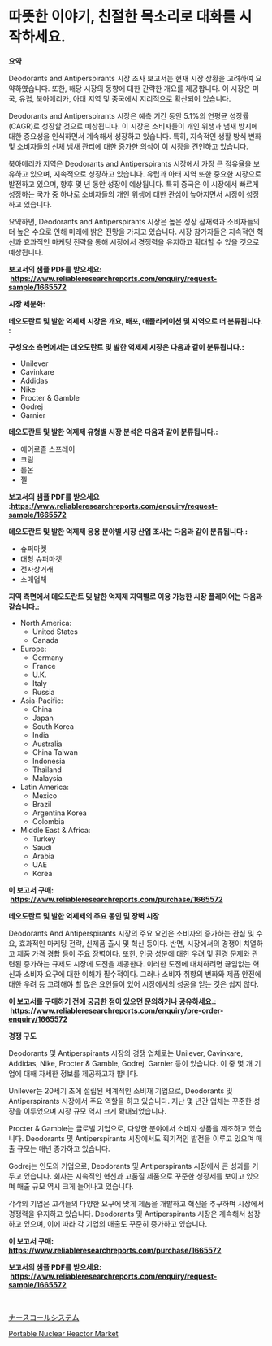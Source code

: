 <p><h1>따뜻한 이야기, 친절한 목소리로 대화를 시작하세요.</h1></p><p><strong>요약</strong></p>
<p><p>Deodorants and Antiperspirants 시장 조사 보고서는 현재 시장 상황을 고려하여 요약하였습니다. 또한, 해당 시장의 동향에 대한 간략한 개요를 제공합니다. 이 시장은 미국, 유럽, 북아메리카, 아태 지역 및 중국에서 지리적으로 확산되어 있습니다.</p><p>Deodorants and Antiperspirants 시장은 예측 기간 동안 5.1%의 연평균 성장률(CAGR)로 성장할 것으로 예상됩니다. 이 시장은 소비자들이 개인 위생과 냄새 방지에 대한 중요성을 인식하면서 계속해서 성장하고 있습니다. 특히, 지속적인 생활 방식 변화 및 소비자들의 신체 냄새 관리에 대한 증가한 의식이 이 시장을 견인하고 있습니다.</p><p>북아메리카 지역은 Deodorants and Antiperspirants 시장에서 가장 큰 점유율을 보유하고 있으며, 지속적으로 성장하고 있습니다. 유럽과 아태 지역 또한 중요한 시장으로 발전하고 있으며, 향후 몇 년 동안 성장이 예상됩니다. 특히 중국은 이 시장에서 빠르게 성장하는 국가 중 하나로 소비자들의 개인 위생에 대한 관심이 높아지면서 시장이 성장하고 있습니다.</p><p>요약하면, Deodorants and Antiperspirants 시장은 높은 성장 잠재력과 소비자들의 더 높은 수요로 인해 미래에 밝은 전망을 가지고 있습니다. 시장 참가자들은 지속적인 혁신과 효과적인 마케팅 전략을 통해 시장에서 경쟁력을 유지하고 확대할 수 있을 것으로 예상됩니다.</p></p>
<p><strong>보고서의 샘플 PDF를 받으세요: &nbsp;<a href="https://www.reliableresearchreports.com/enquiry/request-sample/1665572">https://www.reliableresearchreports.com/enquiry/request-sample/1665572</a></strong></p>
<p><strong>시장 세분화:</strong></p>
<p><strong> 데오도란트 및 발한 억제제 시장은 개요, 배포, 애플리케이션 및 지역으로 더 분류됩니다. :</strong></p>
<p><strong>구성요소 측면에서는 데오도란트 및 발한 억제제 시장은 다음과 같이 분류됩니다.:</strong></p>
<p><ul><li>Unilever</li><li>Cavinkare</li><li>Addidas</li><li>Nike</li><li>Procter & Gamble</li><li>Godrej</li><li>Garnier</li></ul></p>
<p><strong> 데오도란트 및 발한 억제제 유형별 시장 분석은 다음과 같이 분류됩니다.:</strong></p>
<p><ul><li>에어로졸 스프레이</li><li>크림</li><li>롤온</li><li>젤</li></ul></p>
<p><strong>보고서의 샘플 PDF를 받으세요 :<a href="https://www.reliableresearchreports.com/enquiry/request-sample/1665572">https://www.reliableresearchreports.com/enquiry/request-sample/1665572</a></strong></p>
<p><strong> 데오도란트 및 발한 억제제 응용 분야별 시장 산업 조사는 다음과 같이 분류됩니다.:</strong></p>
<p><ul><li>슈퍼마켓</li><li>대형 슈퍼마켓</li><li>전자상거래</li><li>소매업체</li></ul></p>
<p><strong>지역 측면에서 데오도란트 및 발한 억제제 지역별로 이용 가능한 시장 플레이어는 다음과 같습니다.:</strong></p>
<p><ul>
    <li>
        North America:
        <ul>
            <li>United States</li>
            <li>Canada</li>
        </ul>
    </li>
    <li>
        Europe:
        <ul>
            <li>Germany</li>
            <li>France</li>
            <li>U.K.</li>
            <li>Italy</li>
            <li>Russia</li>
        </ul>
    </li>
    <li>
        Asia-Pacific:
        <ul>
            <li>China</li>
            <li>Japan</li>
            <li>South Korea</li>
            <li>India</li>
            <li>Australia</li>
            <li>China Taiwan</li>
            <li>Indonesia</li>
            <li>Thailand</li>
            <li>Malaysia</li>
        </ul>
    </li>
    <li>
        Latin America:
        <ul>
            <li>Mexico</li>
            <li>Brazil</li>
            <li>Argentina Korea</li>
            <li>Colombia</li>
        </ul>
    </li>
    <li>
        Middle East & Africa:
        <ul>
            <li>Turkey</li>
            <li>Saudi</li>
            <li>Arabia</li>
            <li>UAE</li>
            <li>Korea</li>
        </ul>
    </li>
    </ul></p>
<p><strong>이 보고서 구매: &nbsp;<a href="https://www.reliableresearchreports.com/purchase/1665572">https://www.reliableresearchreports.com/purchase/1665572</a></strong></p>
<p><strong>데오도란트 및 발한 억제제의 주요 동인 및 장벽 시장</strong></p>
<p><p>Deodorants And Antiperspirants 시장의 주요 요인은 소비자의 증가하는 관심 및 수요, 효과적인 마케팅 전략, 신제품 출시 및 혁신 등이다. 반면, 시장에서의 경쟁이 치열하고 제품 가격 경합 등이 주요 장벽이다. 또한, 인공 성분에 대한 우려 및 환경 문제와 관련된 증가하는 규제도 시장에 도전을 제공한다. 이러한 도전에 대처하려면 끊임없는 혁신과 소비자 요구에 대한 이해가 필수적이다. 그러나 소비자 취향의 변화와 제품 안전에 대한 우려 등 고려해야 할 많은 요인들이 있어 시장에서의 성공을 얻는 것은 쉽지 않다.</p></p>
<p><strong>이 보고서를 구매하기 전에 궁금한 점이 있으면 문의하거나 공유하세요.: &nbsp;<a href="https://www.reliableresearchreports.com/enquiry/pre-order-enquiry/1665572">https://www.reliableresearchreports.com/enquiry/pre-order-enquiry/1665572</a></strong></p>
<p><strong>경쟁 구도</strong></p>
<p><p>Deodorants 및 Antiperspirants 시장의 경쟁 업체로는 Unilever, Cavinkare, Addidas, Nike, Procter & Gamble, Godrej, Garnier 등이 있습니다. 이 중 몇 개 기업에 대해 자세한 정보를 제공하고자 합니다.</p><p>Unilever는 20세기 초에 설립된 세계적인 소비재 기업으로, Deodorants 및 Antiperspirants 시장에서 주요 역할을 하고 있습니다. 지난 몇 년간 업체는 꾸준한 성장을 이루었으며 시장 규모 역시 크게 확대되었습니다.</p><p>Procter & Gamble는 글로벌 기업으로, 다양한 분야에서 소비자 상품을 제조하고 있습니다. Deodorants 및 Antiperspirants 시장에서도 획기적인 발전을 이루고 있으며 매출 규모는 매년 증가하고 있습니다.</p><p>Godrej는 인도의 기업으로, Deodorants 및 Antiperspirants 시장에서 큰 성과를 거두고 있습니다. 회사는 지속적인 혁신과 고품질 제품으로 꾸준한 성장세를 보이고 있으며 매출 규모 역시 크게 늘어나고 있습니다.</p><p>각각의 기업은 고객들의 다양한 요구에 맞게 제품을 개발하고 혁신을 추구하며 시장에서 경쟁력을 유지하고 있습니다. Deodorants 및 Antiperspirants 시장은 계속해서 성장하고 있으며, 이에 따라 각 기업의 매출도 꾸준히 증가하고 있습니다.</p></p>
<p><strong>이 보고서 구매: &nbsp; <a href="https://www.reliableresearchreports.com/purchase/1665572">https://www.reliableresearchreports.com/purchase/1665572</a></strong></p>
<p><strong>보고서의 샘플 PDF를 받으세요: &nbsp;<a href="https://www.reliableresearchreports.com/enquiry/request-sample/1665572">https://www.reliableresearchreports.com/enquiry/request-sample/1665572</a></strong><strong></strong></p>
<p>&nbsp;</p>
<p><p><a href="https://github.com/ppmazlotr77499/Market-Research-Report-List-1/blob/main/687457016028.md">ナースコールシステム</a></p><p><a href="https://github.com/GroverBarry/Market-Research-Report-List-4/blob/main/portable-nuclear-reactor-market.md">Portable Nuclear Reactor Market</a></p></p>